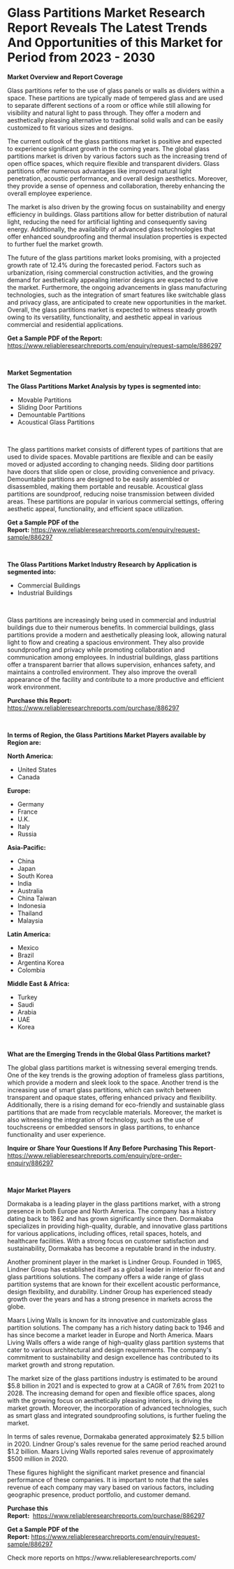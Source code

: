 <p><h1>Glass Partitions Market Research Report Reveals The Latest Trends And Opportunities of this Market for Period from 2023 - 2030</h1></p><p><strong>Market Overview and Report Coverage</strong></p>
<p><p>Glass partitions refer to the use of glass panels or walls as dividers within a space. These partitions are typically made of tempered glass and are used to separate different sections of a room or office while still allowing for visibility and natural light to pass through. They offer a modern and aesthetically pleasing alternative to traditional solid walls and can be easily customized to fit various sizes and designs.</p><p>The current outlook of the glass partitions market is positive and expected to experience significant growth in the coming years. The global glass partitions market is driven by various factors such as the increasing trend of open office spaces, which require flexible and transparent dividers. Glass partitions offer numerous advantages like improved natural light penetration, acoustic performance, and overall design aesthetics. Moreover, they provide a sense of openness and collaboration, thereby enhancing the overall employee experience. </p><p>The market is also driven by the growing focus on sustainability and energy efficiency in buildings. Glass partitions allow for better distribution of natural light, reducing the need for artificial lighting and consequently saving energy. Additionally, the availability of advanced glass technologies that offer enhanced soundproofing and thermal insulation properties is expected to further fuel the market growth.</p><p>The future of the glass partitions market looks promising, with a projected growth rate of 12.4% during the forecasted period. Factors such as urbanization, rising commercial construction activities, and the growing demand for aesthetically appealing interior designs are expected to drive the market. Furthermore, the ongoing advancements in glass manufacturing technologies, such as the integration of smart features like switchable glass and privacy glass, are anticipated to create new opportunities in the market. Overall, the glass partitions market is expected to witness steady growth owing to its versatility, functionality, and aesthetic appeal in various commercial and residential applications.</p></p>
<p><strong>Get a Sample PDF of the Report:</strong> <a href="https://www.reliableresearchreports.com/enquiry/request-sample/886297">https://www.reliableresearchreports.com/enquiry/request-sample/886297</a></p>
<p>&nbsp;</p>
<p><strong>Market Segmentation</strong></p>
<p><strong>The Glass Partitions Market Analysis by types is segmented into:</strong></p>
<p><ul><li>Movable Partitions</li><li>Sliding Door Partitions</li><li>Demountable Partitions</li><li>Acoustical Glass Partitions</li></ul></p>
<p>&nbsp;</p>
<p><p>The glass partitions market consists of different types of partitions that are used to divide spaces. Movable partitions are flexible and can be easily moved or adjusted according to changing needs. Sliding door partitions have doors that slide open or close, providing convenience and privacy. Demountable partitions are designed to be easily assembled or disassembled, making them portable and reusable. Acoustical glass partitions are soundproof, reducing noise transmission between divided areas. These partitions are popular in various commercial settings, offering aesthetic appeal, functionality, and efficient space utilization.</p></p>
<p><strong>Get a Sample PDF of the Report:</strong>&nbsp;<a href="https://www.reliableresearchreports.com/enquiry/request-sample/886297">https://www.reliableresearchreports.com/enquiry/request-sample/886297</a></p>
<p>&nbsp;</p>
<p><strong>The Glass Partitions Market Industry Research by Application is segmented into:</strong></p>
<p><ul><li>Commercial Buildings</li><li>Industrial Buildings</li></ul></p>
<p>&nbsp;</p>
<p><p>Glass partitions are increasingly being used in commercial and industrial buildings due to their numerous benefits. In commercial buildings, glass partitions provide a modern and aesthetically pleasing look, allowing natural light to flow and creating a spacious environment. They also provide soundproofing and privacy while promoting collaboration and communication among employees. In industrial buildings, glass partitions offer a transparent barrier that allows supervision, enhances safety, and maintains a controlled environment. They also improve the overall appearance of the facility and contribute to a more productive and efficient work environment.</p></p>
<p><strong>Purchase this Report:</strong>&nbsp; <a href="https://www.reliableresearchreports.com/purchase/886297">https://www.reliableresearchreports.com/purchase/886297</a></p>
<p>&nbsp;</p>
<p><strong>In terms of Region, the Glass Partitions Market Players available by Region are:</strong></p>
<p>
    <p> <strong> North America: </strong>
        <ul>
            <li>United States</li>
            <li>Canada</li>
        </ul>
        </p> 
    <p> <strong> Europe: </strong>
        <ul>
            <li>Germany</li>
            <li>France</li>
            <li>U.K.</li>
            <li>Italy</li>
            <li>Russia</li>
        </ul>
        </p> 
    <p> <strong> Asia-Pacific: </strong>
        <ul>
            <li>China</li>
            <li>Japan</li>
            <li>South Korea</li>
            <li>India</li>
            <li>Australia</li>
            <li>China Taiwan</li>
            <li>Indonesia</li>
            <li>Thailand</li>
            <li>Malaysia</li>
        </ul>
        </p> 
    <p> <strong> Latin America: </strong>
        <ul>
            <li>Mexico</li>
            <li>Brazil</li>
            <li>Argentina Korea</li>
            <li>Colombia</li>
        </ul>
        </p> 
    <p> <strong> Middle East & Africa: </strong>
        <ul>
            <li>Turkey</li>
            <li>Saudi</li>
            <li>Arabia</li>
            <li>UAE</li>
            <li>Korea</li>
        </ul>
    </p>
    </p>
<p>&nbsp;</p>
<p><strong>What are the Emerging Trends in the Global Glass Partitions market?</strong></p>
<p><p>The global glass partitions market is witnessing several emerging trends. One of the key trends is the growing adoption of frameless glass partitions, which provide a modern and sleek look to the space. Another trend is the increasing use of smart glass partitions, which can switch between transparent and opaque states, offering enhanced privacy and flexibility. Additionally, there is a rising demand for eco-friendly and sustainable glass partitions that are made from recyclable materials. Moreover, the market is also witnessing the integration of technology, such as the use of touchscreens or embedded sensors in glass partitions, to enhance functionality and user experience.</p></p>
<p><strong>Inquire or Share Your Questions If Any Before Purchasing This Report</strong>- <a href="https://www.reliableresearchreports.com/enquiry/pre-order-enquiry/886297">https://www.reliableresearchreports.com/enquiry/pre-order-enquiry/886297</a></p>
<p>&nbsp;</p>
<p><strong>Major Market Players</strong></p>
<p><p>Dormakaba is a leading player in the glass partitions market, with a strong presence in both Europe and North America. The company has a history dating back to 1862 and has grown significantly since then. Dormakaba specializes in providing high-quality, durable, and innovative glass partitions for various applications, including offices, retail spaces, hotels, and healthcare facilities. With a strong focus on customer satisfaction and sustainability, Dormakaba has become a reputable brand in the industry.</p><p>Another prominent player in the market is Lindner Group. Founded in 1965, Lindner Group has established itself as a global leader in interior fit-out and glass partitions solutions. The company offers a wide range of glass partition systems that are known for their excellent acoustic performance, design flexibility, and durability. Lindner Group has experienced steady growth over the years and has a strong presence in markets across the globe.</p><p>Maars Living Walls is known for its innovative and customizable glass partition solutions. The company has a rich history dating back to 1946 and has since become a market leader in Europe and North America. Maars Living Walls offers a wide range of high-quality glass partition systems that cater to various architectural and design requirements. The company's commitment to sustainability and design excellence has contributed to its market growth and strong reputation.</p><p>The market size of the glass partitions industry is estimated to be around $5.8 billion in 2021 and is expected to grow at a CAGR of 7.6% from 2021 to 2028. The increasing demand for open and flexible office spaces, along with the growing focus on aesthetically pleasing interiors, is driving the market growth. Moreover, the incorporation of advanced technologies, such as smart glass and integrated soundproofing solutions, is further fueling the market.</p><p>In terms of sales revenue, Dormakaba generated approximately $2.5 billion in 2020. Lindner Group's sales revenue for the same period reached around $1.2 billion. Maars Living Walls reported sales revenue of approximately $500 million in 2020.</p><p>These figures highlight the significant market presence and financial performance of these companies. It is important to note that the sales revenue of each company may vary based on various factors, including geographic presence, product portfolio, and customer demand.</p></p>
<p><strong>Purchase this Report:</strong>&nbsp;&nbsp;<a href="https://www.reliableresearchreports.com/purchase/886297">https://www.reliableresearchreports.com/purchase/886297</a></p>
<p></p>
<p><strong>Get a Sample PDF of the Report:</strong>&nbsp;<a href="https://www.reliableresearchreports.com/enquiry/request-sample/886297">https://www.reliableresearchreports.com/enquiry/request-sample/886297</a></p>
<p>Check more reports on https://www.reliableresearchreports.com/</p>